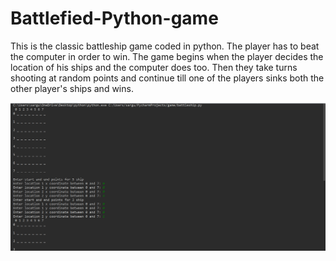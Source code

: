 # Battlefied-Python-game

This is the classic battleship game coded in python. The player has to beat the computer in order to win. The game begins when the player decides the location of his ships and the computer does too. Then they take turns shooting at random points and continue till one of the players sinks both the other player's ships and wins. 

<img src="images/battleship.PNG">
